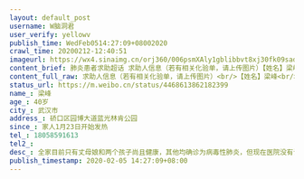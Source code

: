 ```yaml
---
layout: default_post
username: W脑洞君
user_verify: yellowv
publish_time: WedFeb0514:27:09+08002020
crawl_time: 20200212-12:40:51
imageurl: https://wx4.sinaimg.cn/orj360/006psmXAly1gblibbvt8xj30fk09sad1.jpg
content_brief: 肺炎患者求助超话 求助人信息（若有相关化验单，请上传图片）【姓名】梁峰【年龄】40岁【所在城市】武汉市【所在小区、社区】硚口区园博大道蓝光林肯公园【患病时间】家人1月23日开始发热【联系方式】18058591613【病情描述】 全家目前只有丈母娘和两个孩子尚且健康，其他均确诊为病毒性肺 ...全文
content_full_raw: 求助人信息（若有相关化验单，请上传图片）<br/>【姓名】梁峰<br/>【年龄】40岁<br/>【所在城市】武汉市<br/>【所在小区、社区】硚口区园博大道蓝光林肯公园<br/>【患病时间】家人1月23日开始发热<br/>【联系方式】18058591613<br/>【病情描述】全家目前只有丈母娘和两个孩子尚且健康，其他均确诊为病毒性肺炎，但现在医院没有试剂盒，做不了核酸检测。我们现在不奢求医疗资源，只希望有车能帮忙将两个孩子送到江夏区的大舅家进行隔离。
status_url: https://m.weibo.cn/status/4468613862182399
name_: 梁峰
age_: 40岁
city_: 武汉市
address_: 硚口区园博大道蓝光林肯公园
since_: 家人1月23日开始发热
tel_: 18058591613
tel2_: 
desc_: 全家目前只有丈母娘和两个孩子尚且健康，其他均确诊为病毒性肺炎，但现在医院没有试剂盒，做不了核酸检测。我们现在不奢求医疗资源，只希望有车能帮忙将两个孩子送到江夏区的大舅家进行隔离。
publish_timestamp: 2020-02-05 14:27:09+08:00
---
```


